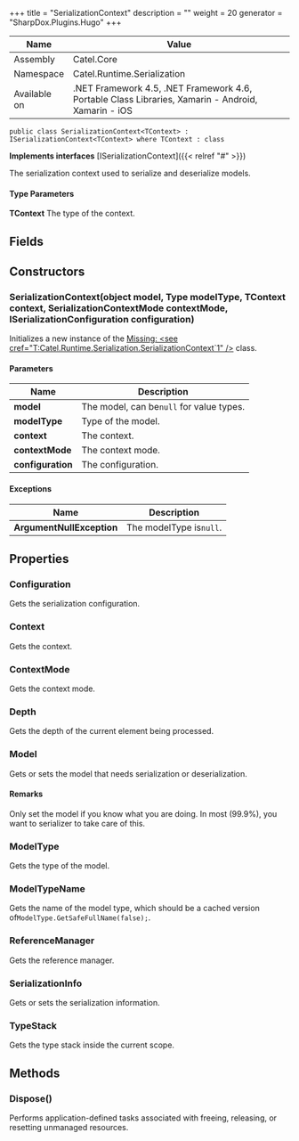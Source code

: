 

+++
title = "SerializationContext" 
description = ""
weight = 20
generator = "SharpDox.Plugins.Hugo"
+++

Name|Value
---|---
Assembly|Catel.Core
Namespace|Catel.Runtime.Serialization
Available on|.NET Framework 4.5, .NET Framework 4.6, Portable Class Libraries, Xamarin - Android, Xamarin - iOS

```
public class SerializationContext<TContext> : ISerializationContext<TContext> where TContext : class 
```

**Implements interfaces**
[ISerializationContext]({{< relref "#" >}})

The serialization context used to serialize and deserialize models.

#### Type Parameters

**TContext**
The type of the context.

## Fields

## Constructors

### SerializationContext(object model, Type modelType, TContext context, SerializationContextMode contextMode, ISerializationConfiguration configuration)

Initializes a new instance of the [Missing: &lt;see cref="T:Catel.Runtime.Serialization.SerializationContext`1" /&gt;](#) class.

#### Parameters

Name|Description
---|---
**model**|The model, can be`null` for value types.
**modelType**|Type of the model.
**context**|The context.
**contextMode**|The context mode.
**configuration**|The configuration.

#### Exceptions

Name|Description
---|---
**ArgumentNullException**|The modelType is`null`.

## Properties

### Configuration

Gets the serialization configuration.

### Context

Gets the context.

### ContextMode

Gets the context mode.

### Depth

Gets the depth of the current element being processed.

### Model

Gets or sets the model that needs serialization or deserialization.

#### Remarks

Only set the model if you know what you are doing. In most (99.9%), you want to serializer to take care of this.

### ModelType

Gets the type of the model.

### ModelTypeName

Gets the name of the model type, which should be a cached version of`ModelType.GetSafeFullName(false);`.

### ReferenceManager

Gets the reference manager.

### SerializationInfo

Gets or sets the serialization information.

### TypeStack

Gets the type stack inside the current scope.

## Methods

### Dispose()

Performs application-defined tasks associated with freeing, releasing, or resetting unmanaged resources.

